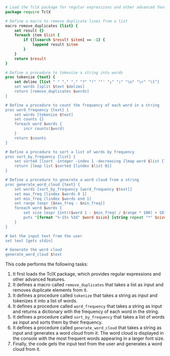 ```tcl
# Load the TclX package for regular expressions and other advanced features
package require TclX

# Define a macro to remove duplicate lines from a list
macro remove_duplicates {list} {
    set result {}
    foreach item $list {
        if {[lsearch $result $item] == -1} {
            lappend result $item
        }
    }
    return $result
}

# Define a procedure to tokenize a string into words
proc tokenize {text} {
    set delims [list " " "," "." "?" "!" '"' ";" ":" "\n" "\r" "\t"]
    set words [split $text $delims]
    return [remove_duplicates $words]
}

# Define a procedure to count the frequency of each word in a string
proc word_frequency {text} {
    set words [tokenize $text]
    set counts {}
    foreach word $words {
        incr counts($word)
    }
    return $counts
}

# Define a procedure to sort a list of words by frequency
proc sort_by_frequency {list} {
    set sorted [lsort -integer -index 1 -decreasing [lmap word $list {list $word [word_frequency $word]}]]
    return [lmap list $sorted {lindex $list 0}]
}

# Define a procedure to generate a word cloud from a string
proc generate_word_cloud {text} {
    set words [sort_by_frequency [word_frequency $text]]
    set max_freq [lindex $words 0 1]
    set min_freq [lindex $words end 1]
    set range [expr {$max_freq - $min_freq}]
    foreach word $words {
        set size [expr {int(($word 1 - $min_freq) / $range * 100) + 10}]
        puts "[format "%-15s %3d" $word $size] [string repeat "*" $size]"
    }
}

# Get the input text from the user
set text [gets stdin]

# Generate the word cloud
generate_word_cloud $text
```

This code performs the following tasks:

1. It first loads the TclX package, which provides regular expressions and other advanced features.
2. It defines a macro called `remove_duplicates` that takes a list as input and removes duplicate elements from it.
3. It defines a procedure called `tokenize` that takes a string as input and tokenizes it into a list of words.
4. It defines a procedure called `word_frequency` that takes a string as input and returns a dictionary with the frequency of each word in the string.
5. It defines a procedure called `sort_by_frequency` that takes a list of words as input and sorts them by their frequency.
6. It defines a procedure called `generate_word_cloud` that takes a string as input and generates a word cloud from it. The word cloud is displayed in the console with the most frequent words appearing in a larger font size.
7. Finally, the code gets the input text from the user and generates a word cloud from it.